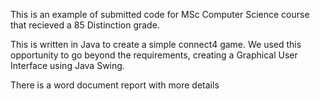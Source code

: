 This is an example of submitted code for MSc Computer Science course that recieved a 85 Distinction grade.

This is written in Java to create a simple connect4 game. We used this opportunity to go beyond the requirements, creating a Graphical User Interface using Java Swing.

There is a word document report with more details
